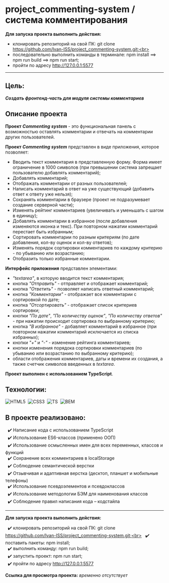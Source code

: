 # project_commenting-system / система комментирования

**Для запуска проекта выполнить действия:**

- клонировать репозиторий на свой ПК: git clone https://github.com/Ivan-ISS/project_commenting-system.git;<br>
- последовательно выполнить команды в терминале: npm install ==> npm run build ==> npm run start;<br>
- пройти по адресу http://127.0.0.1:5577

---

## Цель:
***Создать фронтенд-часть для модуля системы комментариев***

## Описание проекта
__Проект *Commenting system*__ - это функциональная панель с возможностью оставлять комментарии и отвечать на комментарии других пользователей.<br>

__Проект *Commenting system*__ представлен в виде приложения, которое позволяет:
- Вводить текст комментария в представленную форму. Форма имеет ограничение в 1000 символов (при превышении система запрещает пользователю добавлять комментарий);
- Добавлять комментарий;
- Отображать комментарии от разных пользователей;
- Написать комментарий в ответ на уже существующий (добавить ответ к ответу уже нельзя);
- Сохранять комментарии в браузере (проект не подразумевает создание серверной части);
- Изменять рейтинг комментариев (увеличивать и уменьшать с шагом в единицу);
- Добавлять комментарии в избранное (после добавления изменяются иконка и текс). При повторном нажатии комментарий перестает быть избранным;
- Сортировать комментарии по разным критериям (по дате добавления, кол-ву оценок и кол-ву ответов);
- Изменять порядок сортировки комментариев по каждому критерию - по убыванию или возрастанию;
- Отобразить только избранные комментарии.<br>

__Интерфейс приложения__ представлен элементами:
- *"textarea"*, в которую вводится текст комментария;
- кнопка *"Отправить"* - отправляет и отображает комментарий;
- кнопка *"Ответить"* - позволяет написать ответный комментарий;
- кнопка *"Комментарии"* - отображает все комментарии с сортировкой по дате;
- кнопка *"Отсортировать"* - отображает список критериев сортировки;
- кнопки *"По дате"*, *"По количеству оценок"*, *"По количеству ответов"* - при нажатии происходит сортировка по выбранному критерию;
- кнопка *"В избранное"* - добавляет комментарий в избранное (при повторном нажатии комментарий исключается из списка избранных);
- кнопки *"+"* и *"-"* - изменение рейтинга комментариев;
- кнопки изменения порядока сортировки комментариев (по убыванию или возрастанию по выбранному критерию);
- области отображения комментариев, даты и времени их создания, а также счетчик символов введенных в *textarea*.<br>

**Проект выполнен с использованием TypeScript**.

## Технологии:
<img src="https://img.shields.io/badge/HTML5-red?logo=html5&logoColor=white" alt="HTML5"/>&nbsp;
<img src="https://img.shields.io/badge/CSS3-blue?logo=css3&logoColor=white" alt="CSS3"/>&nbsp;
<img src="https://img.shields.io/badge/-TypeScript-blue?logo=typescript&logoColor=white" alt="TS"/>&nbsp;
<img src="https://img.shields.io/badge/BEM-18d0ff?logo=bem&logoColor=white" alt="BEM"/>&nbsp;

## В проекте реализовано:
&nbsp; :heavy_check_mark: Написание кода с использованием TypeScript<br>
&nbsp; :heavy_check_mark: Использование ES6-классов (применено ООП)<br>
&nbsp; :heavy_check_mark: Использование осмысленных имен для всех переменных, классов и функций<br>
&nbsp; :heavy_check_mark: Сохранение всех комментариев в localStorage<br>
&nbsp; :heavy_check_mark: Соблюдение семантической верстки<br>
&nbsp; :heavy_check_mark: Отзывчивая и адаптивная верстка (десктоп, планшет и мобильные телефоны)<br>
&nbsp; :heavy_check_mark: Использование псевдоэлементов и псевдоклассов<br>
&nbsp; :heavy_check_mark: Использование методологии БЭМ для наименования классов<br>
&nbsp; :heavy_check_mark: Соблюдение правил написания кода – кодстайла<br>

---

**Для запуска проекта выполнить действия:**

&nbsp; :heavy_check_mark: клонировать репозиторий на свой ПК: git clone https://github.com/Ivan-ISS/project_commenting-system.git;<br>
&nbsp; :heavy_check_mark: поставить пакеты: npm install;<br>
&nbsp; :heavy_check_mark: выполнить команду: npm run build;<br>
&nbsp; :heavy_check_mark: запустить проект: npm run start;<br>
&nbsp; :heavy_check_mark: пройти по адресу http://127.0.0.1:5577

**Ссылка для просмотра проекта:** *временно отсутствует*